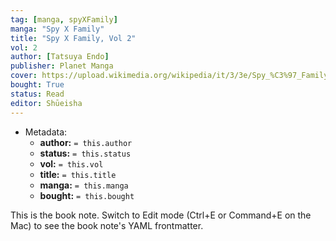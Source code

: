 ```yaml
---
tag: [manga, spyXFamily]
manga: "Spy X Family"
title: "Spy X Family, Vol 2"
vol: 2
author: [Tatsuya Endo]
publisher: Planet Manga
cover: https://upload.wikimedia.org/wikipedia/it/3/3e/Spy_%C3%97_Family_Volume_1.jpg
bought: True
status: Read
editor: Shūeisha
---
```



- Metadata:
	- **author:** `= this.author`
	- **status:** `= this.status`
	- **vol:** `= this.vol`
	- **title:** `= this.title`
	- **manga:** `= this.manga`
	- **bought:** `= this.bought`

This is the book note. Switch to Edit mode (Ctrl+E or Command+E on the Mac) to see the book note's YAML frontmatter.